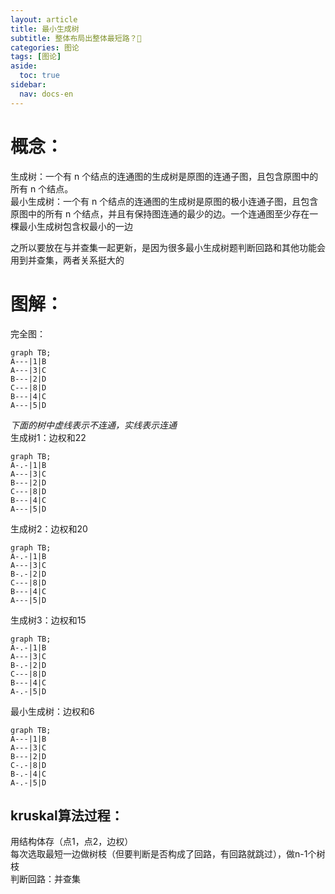 ```yaml
---
layout: article
title: 最小生成树
subtitle: 整体布局出整体最短路？🤔
categories: 图论
tags: [图论]
aside:
  toc: true
sidebar:
  nav: docs-en
---
```


# 概念：

生成树：一个有 n 个结点的连通图的生成树是原图的连通子图，且包含原图中的所有 n 个结点。  
最小生成树：一个有 n 个结点的连通图的生成树是原图的极小连通子图，且包含原图中的所有 n 个结点，并且有保持图连通的最少的边。一个连通图至少存在一棵最小生成树包含权最小的一边  

之所以要放在与并查集一起更新，是因为很多最小生成树题判断回路和其他功能会用到并查集，两者关系挺大的  

# 图解：  
  
完全图：  

```mermaid
graph TB;
A---|1|B
A---|3|C
B---|2|D
C---|8|D
B---|4|C
A---|5|D
```

*下面的树中虚线表示不连通，实线表示连通*  
生成树1：边权和22  

```mermaid
graph TB;
A-.-|1|B
A---|3|C
B---|2|D
C---|8|D
B---|4|C
A---|5|D
```
生成树2：边权和20  

```mermaid
graph TB;
A-.-|1|B
A---|3|C
B-.-|2|D
C---|8|D
B---|4|C
A---|5|D
```
生成树3：边权和15  

```mermaid
graph TB;
A-.-|1|B
A---|3|C
B-.-|2|D
C---|8|D
B---|4|C
A-.-|5|D
```
最小生成树：边权和6  

```mermaid
graph TB;
A---|1|B
A---|3|C
B---|2|D
C-.-|8|D
B-.-|4|C
A-.-|5|D
```

## kruskal算法过程：  
用结构体存（点1，点2，边权）  
每次选取最短一边做树枝（但要判断是否构成了回路，有回路就跳过），做n-1个树枝  
判断回路：并查集  
